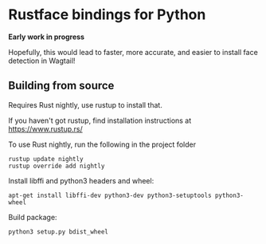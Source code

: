 # Rustface bindings for Python

**Early work in progress**

Hopefully, this would lead to faster, more accurate, and easier to install face detection in Wagtail!

## Building from source

Requires Rust nightly, use rustup to install that.

If you haven't got rustup, find installation instructions at https://www.rustup.rs/

To use Rust nightly, run the following in the project folder

    rustup update nightly
    rustup override add nightly

Install libffi and python3 headers and wheel:

    apt-get install libffi-dev python3-dev python3-setuptools python3-wheel
    
Build package:

    python3 setup.py bdist_wheel
